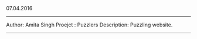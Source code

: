 07.04.2016

-------------------------------------------------------------------------------------------------------
Author: Amita Singh
Proejct : Puzzlers
Description: Puzzling website.

--------------------------------------------------------------------------------------------------
